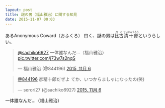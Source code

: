 ```yaml
---
layout: post
title: 謎の男（福山雅治）に関する知見
date: 2015-11-07 00:03
---
```


あるAnonymous Coward（おふくろ） 曰く、謎の男は<ruby>比古<rt>ひこ</ruby><ruby>清十郎<rt>せいじゅうろう</ruby>というらしい。

<blockquote class="twitter-tweet tw-align-center" lang="ja"><p lang="ja" dir="ltr"><a href="https://twitter.com/sachiko6927">@sachiko6927</a> 一体誰なんだ...（福山雅治） <a href="https://t.co/j73w7s2nqS">pic.twitter.com/j73w7s2nqS</a></p>&mdash; 福山雅治 (@844196) <a href="https://twitter.com/844196/status/662471604266385409">2015, 11月 6</a></blockquote>
<script async src="//platform.twitter.com/widgets.js" charset="utf-8"></script>

<blockquote class="twitter-tweet tw-align-center" data-conversation="none" lang="ja"><p lang="ja" dir="ltr"><a href="https://twitter.com/844196">@844196</a> 彦精十郎だぜよ &#10;てか、いつからましゃになったの(笑)</p>&mdash; serori27 (@sachiko6927) <a href="https://twitter.com/sachiko6927/status/662513035831996416">2015, 11月 6</a></blockquote>
<script async src="//platform.twitter.com/widgets.js" charset="utf-8"></script>

一体誰なんだ...（福山雅治）
